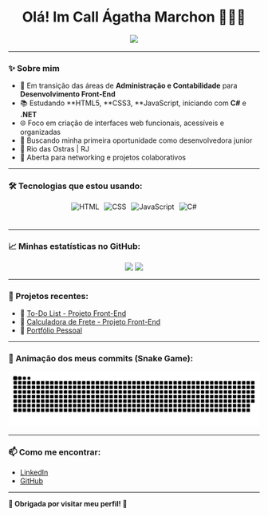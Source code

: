 <h1 align="center"> Olá! Im Call Ágatha Marchon 👩🏼‍💻 </h1>

<p align="center">
<img src="https://readme-typing-svg.herokuapp.com/?lines=Desenvolvedora+Front-End+Junior;HTML+CSS+JavaScript+;Estou+Buscando+Minha+Primeira+Vaga+Dev+👩🏼‍💻&center=true&width=500&height=50&color=FF69B4" />
</p>

---

### ✨ Sobre mim

- 🌱 Em transição das áreas de **Administração e Contabilidade** para **Desenvolvimento Front-End**
- 📚 Estudando **HTML5, **CSS3, **JavaScript, iniciando com **C#** e **.NET**
- 🌐 Foco em criação de interfaces web funcionais, acessíveis e organizadas
- 🎯 Buscando minha primeira oportunidade como desenvolvedora junior
- 📍  Rio das Ostras | RJ
- 💬 Aberta para networking e projetos colaborativos

---

### 🛠️ Tecnologias que estou usando:

<div style="display: flex; justify-content: center; gap: 10px;">
  <img src="https://cdn.jsdelivr.net/gh/devicons/devicon/icons/html5/html5-original.svg" height="40" alt="HTML" />
  <img src="https://cdn.jsdelivr.net/gh/devicons/devicon/icons/css3/css3-original.svg" height="40" alt="CSS" />
  <img src="https://cdn.jsdelivr.net/gh/devicons/devicon/icons/javascript/javascript-original.svg" height="40" alt="JavaScript" />
  <img src="https://cdn.jsdelivr.net/gh/devicons/devicon/icons/csharp/csharp-original.svg" height="40" alt="C#" />
</div>

---

### 📈 Minhas estatísticas no GitHub:

<div align="center">

  <img height="180em" src="https://github-readme-stats.vercel.app/api?username=c0deby4g4th4&show_icons=true&theme=dracula" />
  <img height="180em" src="https://github-readme-stats.vercel.app/api/top-langs/?username=c0deby4g4th4&layout=compact&theme=dracula" />

</div>


---

### 🧰 Projetos recentes:

- 📌 [To-Do List - Projeto Front-End](https://github.com/c0deby4g4th4/nome-do-repositorio-to-do-list)
- 📌 [Calculadora de Frete - Projeto Front-End](https://github.com/c0deby4g4th4/Calculadora-de-Frete---Front-End)
- 📌 [Portfólio Pessoal](https://github.com/c0deby4g4th4/Portif-lioInicial)
  
---

### 🐍 Animação dos meus commits (Snake Game):

![Snake animation](https://raw.githubusercontent.com/c0deby4g4th4/c0deby4g4th4/master/dist/github-contribution-grid-snake.svg)

---

### 📫 Como me encontrar:

- [LinkedIn](https://www.linkedin.com/in/ágatha-marchon)
- [GitHub](https://github.com/c0deby4g4th4)

---

 **🌸 Obrigada por visitar meu perfil! 🌸**
